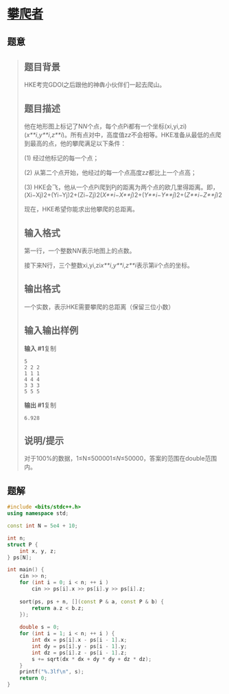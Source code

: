 #  [攀爬者](https://www.luogu.com.cn/problem/P5143)

## 题意

>   ## 题目背景
>
>   HKE考完GDOI之后跟他的神犇小伙伴们一起去爬山。
>
>   ## 题目描述
>
>   他在地形图上标记了N*N*个点，每个点Pi都有一个坐标(xi,yi,zi)(*x**i*,*y**i*,*z**i*)。所有点对中，高度值z*z*不会相等。HKE准备从最低的点爬到最高的点，他的攀爬满足以下条件：
>
>   (1) 经过他标记的每一个点；
>
>   (2) 从第二个点开始，他经过的每一个点高度z*z*都比上一个点高；
>
>   (3) HKE会飞，他从一个点Pi爬到Pj的距离为两个点的欧几里得距离。即，(Xi−Xj)2+(Yi−Yj)2+(Zi−Zj)2(*X**i*−*X**j*)2+(*Y**i*−*Y**j*)2+(*Z**i*−*Z**j*)2
>
>   现在，HKE希望你能求出他攀爬的总距离。
>
>   ## 输入格式
>
>   第一行，一个整数N*N*表示地图上的点数。
>
>   接下来N行，三个整数xi,yi,zi*x**i*,*y**i*,*z**i*表示第i*i*个点的坐标。
>
>   ## 输出格式
>
>   一个实数，表示HKE需要攀爬的总距离（保留三位小数）
>
>   ## 输入输出样例
>
>   **输入 #1**复制
>
>   ```
>   5
>   2 2 2
>   1 1 1
>   4 4 4
>   3 3 3
>   5 5 5
>   ```
>
>   **输出 #1**复制
>
>   ```
>   6.928
>   ```
>
>   ## 说明/提示
>
>   对于100%的数据，1≤N≤500001≤*N*≤50000，答案的范围在double范围内。

## 题解



```c++
#include <bits/stdc++.h>
using namespace std;

const int N = 5e4 + 10;

int n;
struct P {
    int x, y, z;
} ps[N];

int main() {
    cin >> n;
    for (int i = 0; i < n; ++ i )
        cin >> ps[i].x >> ps[i].y >> ps[i].z;
    
    sort(ps, ps + n, [](const P & a, const P & b) {
        return a.z < b.z;
    });
    
    double s = 0;
    for (int i = 1; i < n; ++ i ) {
        int dx = ps[i].x - ps[i - 1].x;
        int dy = ps[i].y - ps[i - 1].y;
        int dz = ps[i].z - ps[i - 1].z;
        s += sqrt(dx * dx + dy * dy + dz * dz);
    }
    printf("%.3lf\n", s);
    return 0;
}
```



```python3

```

